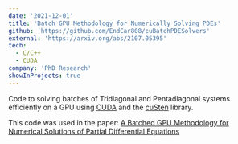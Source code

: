 ```yaml
---
date: '2021-12-01'
title: 'Batch GPU Methodology for Numerically Solving PDEs'
github: 'https://github.com/EndCar808/cuBatchPDESolvers'
external: 'https://arxiv.org/abs/2107.05395'
tech:
  - C/C++
  - CUDA
company: 'PhD Research'
showInProjects: true
---
```


Code to solving batches of Tridiagonal and Pentadiagonal systems efficiently on a GPU using [CUDA](https://developer.nvidia.com/cuda-toolkit) and the [cuSten](https://github.com/munstermonster/cuSten) library.

This code was used in the paper: [A Batched GPU Methodology for Numerical Solutions of Partial Differential Equations](https://arxiv.org/abs/2107.05395)

